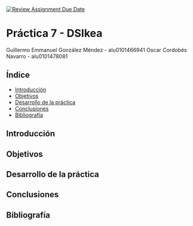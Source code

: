 [![Review Assignment Due Date](https://classroom.github.com/assets/deadline-readme-button-24ddc0f5d75046c5622901739e7c5dd533143b0c8e959d652212380cedb1ea36.svg)](https://classroom.github.com/a/a4IaLRGZ)


# Práctica 7 - DSIkea
Guillermo Emmanuel González Méndez - alu0101466941
Oscar Cordobés Navarro - alu0101478081

## Índice

- [Introducción](#introducción)
- [Objetivos](#objetivos)
- [Desarrollo de la práctica](#desarrollo-de-la-práctica)
- [Conclusiones](#conclusiones)
- [Bibliografía](#bibliografía)

## Introducción

## Objetivos

## Desarrollo de la práctica

## Conclusiones

## Bibliografía